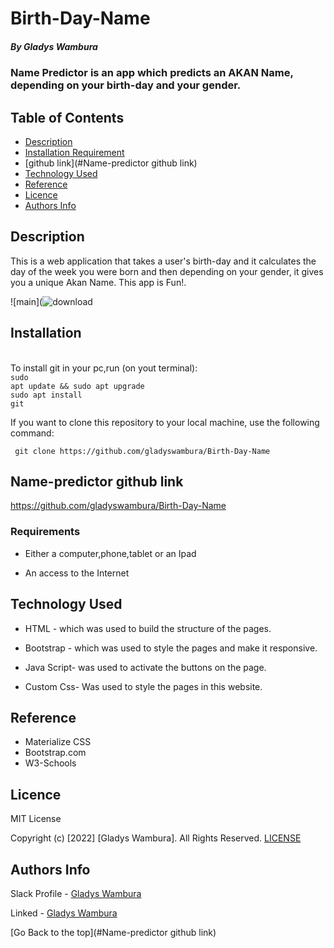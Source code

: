 # Birth-Day-Name
##### By Gladys Wambura 
### Name Predictor is an app which predicts an AKAN Name, depending on your birth-day and your gender.

## Table of Contents

+ [Description](#description)
+ [Installation Requirement](#Installation)
+ [github link](#Name-predictor github link)
+ [Technology Used](#technology-used)
+ [Reference](#reference)
+ [Licence](#licence)
+ [Authors Info](#author-Info)


## Description
<p>This is a web application that takes a user's birth-day and it calculates the day of the week you were born and then depending on your gender, it gives you a unique Akan Name. This app is Fun!.</p>

![main](![download](https://user-images.githubusercontent.com/97955649/156918647-131f94f0-9620-46f7-a97c-8fb87f442a2c.jpeg)

## Installation
<br>To install git in your pc,run (on yout terminal):<br>
<code>sudo apt update && sudo apt upgrade</code><br>
<code>sudo apt install git</code>
<p>If you want to clone this repository to your local machine, use the following command:</p>
<p><code> git clone https://github.com/gladyswambura/Birth-Day-Name</code></p>

## Name-predictor github link
https://github.com/gladyswambura/Birth-Day-Name

### Requirements

* Either a computer,phone,tablet or an Ipad

* An access to the Internet

## Technology Used
* HTML - which was used to build the structure of the pages.

* Bootstrap - which was used to style the pages and make it responsive.

* Java Script- was used to activate the buttons on the page.

* Custom Css- Was used to style the pages in this website.

## Reference
* Materialize CSS
* Bootstrap.com
* W3-Schools

##

## Licence

MIT License

Copyright (c) [2022] [Gladys Wambura]. All Rights Reserved.
<a href="./LICENSE"> LICENSE</a>


## Authors Info

Slack Profile - [Gladys Wambura](https://stackoverflow.com/users/18241026/gladys-wahito?tab=profile)

Linked - [Gladys Wambura](https://www.linkedin.com/in/gladys-wahito-3480a01ab/)

[Go Back to the top](#Name-predictor github link)


